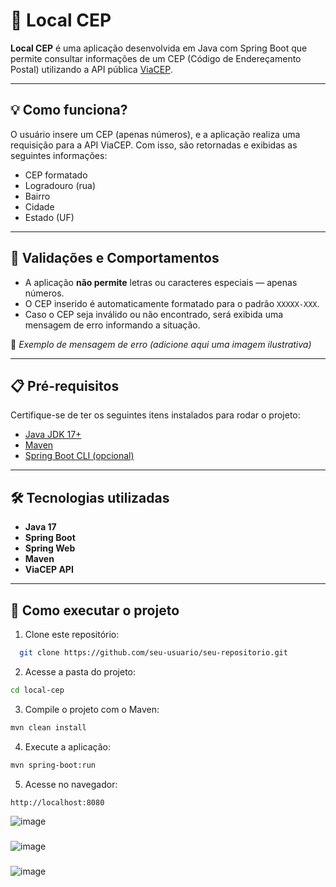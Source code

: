 # 📍 Local CEP

**Local CEP** é uma aplicação desenvolvida em Java com Spring Boot que permite consultar informações de um CEP (Código de Endereçamento Postal) utilizando a API pública [ViaCEP](https://viacep.com.br/).

---

## 💡 Como funciona?

O usuário insere um CEP (apenas números), e a aplicação realiza uma requisição para a API ViaCEP. Com isso, são retornadas e exibidas as seguintes informações:

- CEP formatado
- Logradouro (rua)
- Bairro
- Cidade
- Estado (UF)

---

## 🔎 Validações e Comportamentos

- A aplicação **não permite** letras ou caracteres especiais — apenas números.
- O CEP inserido é automaticamente formatado para o padrão `XXXXX-XXX`.
- Caso o CEP seja inválido ou não encontrado, será exibida uma mensagem de erro informando a situação.

📸 *Exemplo de mensagem de erro (adicione aqui uma imagem ilustrativa)*

---

## 📋 Pré-requisitos

Certifique-se de ter os seguintes itens instalados para rodar o projeto:

- [Java JDK 17+](https://www.oracle.com/java/technologies/javase/jdk17-archive-downloads.html)
- [Maven](https://maven.apache.org/install.html)
- [Spring Boot CLI (opcional)](https://docs.spring.io/spring-boot/docs/current/reference/html/getting-started.html#getting-started-installing-spring-boot)

---

## 🛠️ Tecnologias utilizadas

- **Java 17**
- **Spring Boot**
- **Spring Web**
- **Maven**
- **ViaCEP API**

---

## 🚀 Como executar o projeto

1. Clone este repositório:
 ```bash
   git clone https://github.com/seu-usuario/seu-repositorio.git
````
2. Acesse a pasta do projeto:
```bash
cd local-cep
````
3. Compile o projeto com o Maven:
```bash
mvn clean install
````
4. Execute a aplicação:

```bash
mvn spring-boot:run
````

5. Acesse no navegador:
  ```bash
http://localhost:8080
````
![image](https://github.com/user-attachments/assets/eeb3c332-e3e4-40a6-9615-70503a340ff3)
###
![image](https://github.com/user-attachments/assets/6158c8dc-b5e9-4b13-8f57-cca22ce1b956)
###
![image](https://github.com/user-attachments/assets/80dff48d-ea82-49e7-b106-0fdffb2145de)



